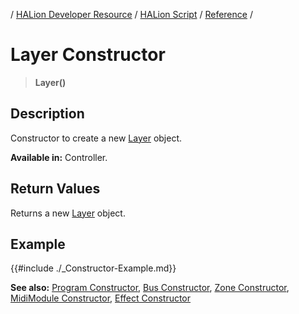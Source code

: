 / [HALion Developer Resource](../../HALion-Developer-Resource.md) / [HALion Script](./HALion-Script.md) / [Reference](./Reference.md) /

# Layer Constructor

>**Layer()**

## Description

Constructor to create a new [Layer](./Layer.md) object.

**Available in:** Controller.

## Return Values

Returns a new [Layer](./Layer.md) object.

## Example

{{#include ./_Constructor-Example.md}}

**See also:** [Program Constructor](./Program-Constructor.md), [Bus Constructor](./Bus-Constructor.md), [Zone Constructor](./Zone-Constructor.md), [MidiModule Constructor](./MidiModule-Constructor.md), [Effect Constructor](./Effect-Constructor.md)